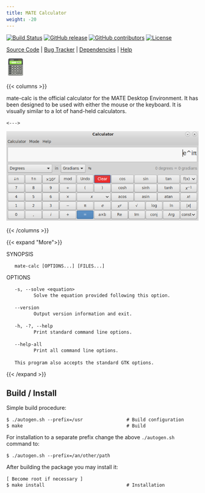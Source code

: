 ```yaml
---
title: MATE Calculator
weight: -20
---
```


<span class="badge-placeholder">[![Build Status](https://travis-ci.org/mate-desktop/mate-calc.svg?branch=master)](https://travis-ci.org/github/mate-desktop/mate-desktop)</span>
<span class="badge-placeholder">[![GitHub release](https://img.shields.io/github/v/release/mate-desktop/mate-calc)](https://github.com/mate-desktop/mate-desktop/releases/latest)</span>
<span class="badge-placeholder">[![GitHub contributors](https://img.shields.io/github/contributors/mate-desktop/mate-calc)](https://github.com/mate-desktop/mate-calc/graphs/contributors)</span>
<span class="badge-placeholder">[![License](https://img.shields.io/github/license/mate-desktop/mate-calc)](https://github.com/mate-desktop/mate-calc/blob/main/LICENSE)</span>

[Source Code](https://github.com/mate-desktop/mate-calc) | [Bug Tracker](https://github.com/mate-desktop/mate-calc/issues) | [Dependencies](https://github.com/mate-desktop/mate-calc/blob/master/.build.yml) | [Help](<../../_includes/help/mate-calc-html/index.html>)



![](https://raw.githubusercontent.com/mate-desktop/mate-icon-theme/master/mate/48x48/apps/accessories-calculator.png)

{{< columns >}}

mate-calc  is the official calculator for the MATE Desktop Environment. It has been designed to be used with either the mouse or the keyboard. It is visually similar to a lot of hand-held calculators.

    <--->

![](/img/applications/mate-calc-window.png)

{{< /columns >}}

{{< expand "More">}}

SYNOPSIS

       mate-calc [OPTIONS...] [FILES...]

OPTIONS

       -s, --solve <equation>
              Solve the equation provided following this option.

       --version
              Output version information and exit.

       -h, -?, --help
              Print standard command line options.

       --help-all
              Print all command line options.

       This program also accepts the standard GTK options.

{{< /expand >}}

## Build / Install

Simple build procedure:

```
$ ./autogen.sh --prefix=/usr                # Build configuration
$ make                                      # Build
```
For installation to a separate prefix change the above `./autogen.sh` command to:

```
$ ./autogen.sh --prefix=/an/other/path
```

After building the package you may install it:

```
[ Become root if necessary ]
$ make install                              # Installation
```

